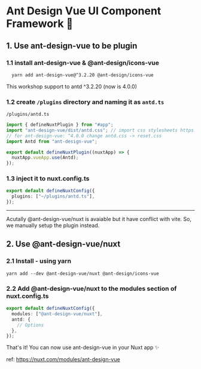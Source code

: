 # Ant Design Vue UI Component Framework 🐜

## 1. Use ant-design-vue to be plugin

### 1.1 install ant-design-vue & @ant-design/icons-vue

```bash
  yarn add ant-design-vue@^3.2.20 @ant-design/icons-vue
```

This workshop support to antd ^3.2.20 (now is 4.0.0)

### 1.2 create `/plugins` directory and naming it as `antd.ts`

`/plugins/antd.ts`

```ts
import { defineNuxtPlugin } from "#app";
import "ant-design-vue/dist/antd.css"; // import css stylesheets https://www.antdv.com/docs/vue/introduce/#usage
// for ant-design-vue: ^4.0.0 change antd.css -> reset.css
import Antd from "ant-design-vue";

export default defineNuxtPlugin((nuxtApp) => {
  nuxtApp.vueApp.use(Antd);
});
```

### 1.3 inject it to nuxt.config.ts

```ts
export default defineNuxtConfig({
  plugins: ["~/plugins/antd.ts"],
});
```

---

Acutally @ant-design-vue/nuxt is avaiable but it have conflict with vite.
So, we manually setup the plugin instead.

## 2. Use @ant-design-vue/nuxt

### 2.1 Install - using yarn

`yarn add --dev @ant-design-vue/nuxt @ant-design/icons-vue`

### 2.2 Add @ant-design-vue/nuxt to the modules section of nuxt.config.ts

```ts
export default defineNuxtConfig({
  modules: ["@ant-design-vue/nuxt"],
  antd: {
    // Options
  },
});
```

That's it! You can now use ant-design-vue in your Nuxt app ✨

ref: <https://nuxt.com/modules/ant-design-vue>
